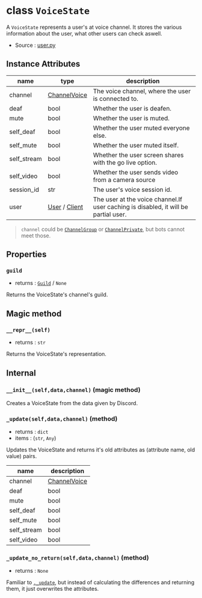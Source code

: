 # class `VoiceState`

A `VoiceState` represents a user's at voice channel. It stores the
various information about the user, what other users can check aswell.

- Source : [user.py](https://github.com/HuyaneMatsu/hata/blob/master/hata/discord/user.py)

## Instance Attributes

| name          | type                                  | description                                                                           |
|---------------|---------------------------------------|---------------------------------------------------------------------------------------|
| channel       | [ChannelVoice](ChannelVoice.md)       | The voice channel, where the user is connected to.                                    |
| deaf          | bool                                  | Whether the user is deafen.                                                           |
| mute          | bool                                  | Whether the user is muted.                                                            |
| self_deaf     | bool                                  | Whether the user muted everyone else.                                                 |
| self_mute     | bool                                  | Whether the user muted itself.                                                        |
| self_stream   | bool                                  | Whether the user screen shares with the go live option.                               |
| self_video    | bool                                  | Whether the user sends video from a camera source                                     |
| session_id    | str                                   | The user's voice session id.                                                          |
| user          | [User](User.md) / [Client](Client.md) | The user at the voice channel.If user caching is disabled, it will be partial user.   |

> `channel` could be [`ChannelGroup`](ChannelGroup.md) or
[`ChannelPrivate`](ChannelPrivate.md), but bots cannot meet those.

## Properties

### `guild`

- returns : [`Guild`](Guild.md) / `None`

Returns the VoiceState's channel's guild.

## Magic method

### `__repr__(self)`

- returns : `str`

Returns the VoiceState's representation.

## Internal

### `__init__(self,data,channel)` (magic method)

Creates a VoiceState from the data given by Discord.

### `_update(self,data,channel)` (method)

- returns : `dict`
- items : (`str`, `Any`)

Updates the VoiceState and returns it's old attributes as (attribute name,
old value) pairs.

| name          | description                       |
|---------------|-----------------------------------|
| channel       | [ChannelVoice](ChannelVoice.md)   |
| deaf          | bool                              |
| mute          | bool                              |
| self_deaf     | bool                              |
| self_mute     | bool                              |
| self_stream   | bool                              |
| self_video    | bool                              |


### `_update_no_return(self,data,channel)` (method)

- returns : `None`

Familiar to [`._update`](#_updateselfdata-method), but instead of calculating
the differences and returning them, it just overwrites the attributes.


